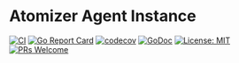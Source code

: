 # Atomizer Agent Instance

[![CI](https://github.com/devnw/atomizer-agent/workflows/CI/badge.svg)](https://github.com/devnw/atomizer-agent/actions)
[![Go Report Card](https://goreportcard.com/badge/github.com/devnw/atomizer-agent)](https://goreportcard.com/report/github.com/devnw/atomizer-agent)
[![codecov](https://codecov.io/gh/devnw/atomizer-agent/branch/master/graph/badge.svg)](https://codecov.io/gh/devnw/atomizer-agent)
[![GoDoc](https://godoc.org/github.com/devnw/atomizer-agent?status.svg)](https://pkg.go.dev/github.com/devnw/atomizer-agent)
[![License: MIT](https://img.shields.io/badge/License-MIT-yellow.svg)](https://opensource.org/licenses/MIT)
[![PRs Welcome](https://img.shields.io/badge/PRs-welcome-brightgreen.svg)](http://makeapullrequest.com)